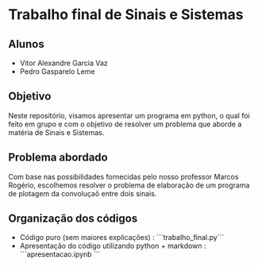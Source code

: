 # Trabalho final de Sinais e Sistemas

## Alunos
- Vitor Alexandre Garcia Vaz
- Pedro Gasparelo Leme

## Objetivo
Neste repositório, visamos apresentar um programa em python, o qual foi feito em grupo e com o objetivo de resolver um problema que aborde a matéria de Sinais e Sistemas.

## Problema abordado
Com base nas possibilidades fornecidas pelo nosso professor Marcos Rogério, escolhemos resolver o problema de elaboração de um programa de plotagem da convoluçaõ entre dois sinais.

## Organização dos códigos
- Código puro (sem maiores explicações) : ´´´trabalho_final.py´´´
- Apresentação do código utilizando python + markdown : ´´´apresentacao.ipynb ´´´
